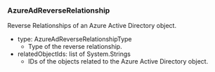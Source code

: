 ### AzureAdReverseRelationship
Reverse Relationships of an Azure Active Directory object.

- type: AzureAdReverseRelationshipType
  - Type of the reverse relationship.
- relatedObjectIds: list of System.Strings
  - IDs of the objects related to the Azure Active Directory object.
